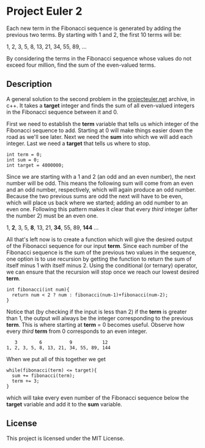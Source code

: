 # Project Euler 2

Each new term in the Fibonacci sequence is generated by adding the previous two terms. By starting with 1 and 2, the first 10 terms will be:

1, 2, 3, 5, 8, 13, 21, 34, 55, 89, ...

By considering the terms in the Fibonacci sequence whose values do not exceed four million, find the sum of the even-valued terms.

## Description

A general solution to the second problem in the [projecteuler.net](https://projecteuler.net/problem=2) archive, in c++. It takes a **target** integer and finds the sum of all even-valued integers in the Fibonacci sequence between it and 0.

First we need to establish the **term** variable that tells us which integer of the Fibonacci sequence to add. Starting at 0 will make things easier down the road as we'll see later. Next we need the **sum** into which we will add each integer. Last we need a **target** that tells us where to stop.

```
int term = 0;
int sum = 0;
int target = 4000000;
```

Since we are starting with a 1 and 2 (an odd and an even number), the next number will be odd. This means the following sum will come from an even and an odd number, respectively, which will again produce an odd number. Because the two previous sums are odd the next will have to be even, which will place us back where we started; adding an odd number to an even one. Following this pattern makes it clear that every *third* integer (after the number 2) must be an even one.

1, **2**, 3, 5, **8**, 13, 21, **34**, 55, 89, **144** ...

All that's left now is to create a function which will  give the desired output of the Fibonacci sequence for our input **term**. Since each number of the Fibonacci sequence is the sum of the previous two values in the sequence, one option is to use recursion by getting the function to return the sum of itself minus 1 with itself minus 2. Using the conditional (or ternary) operator, we can ensure that the recursion will stop once we reach our lowest desired **term**.

```
int fibonacci(int num){
  return num < 2 ? num : fibonacci(num-1)+fibonacci(num-2);
}
```

Notice that (by checking if the input is less than 2) if the **term** is greater than 1, the output will always be the integer corresponding to the previous **term**. This is where starting at **term** = 0 becomes useful. Observe how every *third* **term** from 0 corresponds to an even integer.

```
   3        6          9           12
1, 2, 3, 5, 8, 13, 21, 34, 55, 89, 144
```

When we put all of this together we get

```
while(fibonacci(term) <= target){
  sum += fibonacci(term);
  term += 3;
}
```

which will take every even number of the Fibonacci sequence below the **target** variable and add it to the **sum** variable.

## License

This project is licensed under the MIT License.
